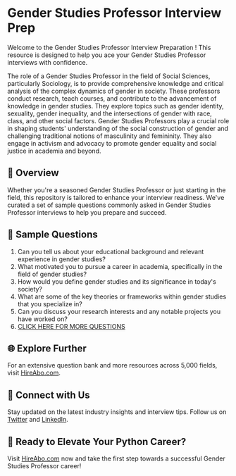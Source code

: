 # Gender Studies Professor Interview Prep

Welcome to the Gender Studies Professor Interview Preparation ! This resource is designed to help you ace your Gender Studies Professor interviews with confidence.

The role of a Gender Studies Professor in the field of Social Sciences, particularly Sociology, is to provide comprehensive knowledge and critical analysis of the complex dynamics of gender in society. These professors conduct research, teach courses, and contribute to the advancement of knowledge in gender studies. They explore topics such as gender identity, sexuality, gender inequality, and the intersections of gender with race, class, and other social factors. Gender Studies Professors play a crucial role in shaping students' understanding of the social construction of gender and challenging traditional notions of masculinity and femininity. They also engage in activism and advocacy to promote gender equality and social justice in academia and beyond.

## 🚀 Overview

Whether you're a seasoned Gender Studies Professor or just starting in the field, this repository is tailored to enhance your interview readiness. We've curated a set of sample questions commonly asked in Gender Studies Professor interviews to help you prepare and succeed.

## 📝 Sample Questions

1. Can you tell us about your educational background and relevant experience in gender studies?
2. What motivated you to pursue a career in academia, specifically in the field of gender studies?
3. How would you define gender studies and its significance in today's society?
4. What are some of the key theories or frameworks within gender studies that you specialize in?
5. Can you discuss your research interests and any notable projects you have worked on?
6. [CLICK HERE FOR MORE QUESTIONS](https://hireabo.com/job/7_1_31/Gender%20Studies%20Professor)

## 🌐 Explore Further

For an extensive question bank and more resources across 5,000 fields, visit [HireAbo.com](https://www.hireabo.com).

## 📱 Connect with Us

Stay updated on the latest industry insights and interview tips. Follow us on [Twitter](https://twitter.com/hireabo) and [LinkedIn](https://www.linkedin.com/in/hire-abo-3609972a8/).

## 🚀 Ready to Elevate Your Python Career?

Visit [HireAbo.com](https://www.hireabo.com) now and take the first step towards a successful Gender Studies Professor career!